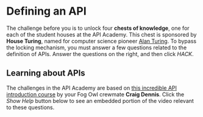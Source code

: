 # Defining an API

The challenge before you is to unlock four **chests of knowledge**, one for each of the student houses at the API Academy. This chest is sponsored by **House Turing**, named for computer science pioneer [Alan Turing](https://en.wikipedia.org/wiki/Alan_Turing). To bypass the locking mechanism, you must answer a few questions related to the definition of APIs. Answer the questions on the right, and then click *HACK*.

## Learning about APIs

The challenges in the API Academy are based on [this incredible API introduction course](https://www.youtube.com/watch?v=GZvSYJDk-us) by your Fog Owl crewmate **Craig Dennis**. Click the *Show Help* button below to see an embedded portion of the video relevant to these questions.
